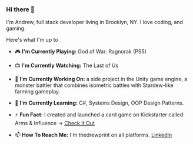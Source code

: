 ### Hi there 👋

<!--
**arichards4814/arichards4814** is a ✨ _special_ ✨ repository because its `README.md` (this file) appears on your GitHub profile.

Here are some ideas to get you started:

- 🔭 I’m currently working on ...
- 🌱 I’m currently learning ...
- 👯 I’m looking to collaborate on ...
- 🤔 I’m looking for help with ...
- 📫 How to reach me: ...
- 😄 Pronouns: ...
-->
I'm Andrew, full stack developer living in Brooklyn, NY. I love coding, and gaming.

Here's what I'm up to



- 🎮  **I'm Currently Playing:** God of War: Ragnorak (PS5)
- 📺  **I'm Currently Watching:** The Last of Us

- 🔭  **I’m Currently Working On:** a side project in the Unity game engine, a monster battler that combines isometric battles with Stardew-like farming gameplay.
- 🌱  **I’m Currently Learning:** C#, Systems Design, OOP Design Patterns.
- ⚡ **Fun Fact:** I created and launched a card game on Kickstarter called Arms & Influence -> [Check It Out](https://www.armsandinfluence.com/)
- 📫 **How To Reach Me:** I'm thedrewprint on all platforms. [LinkedIn](https://www.linkedin.com/in/andrewmichaelrichards/)
